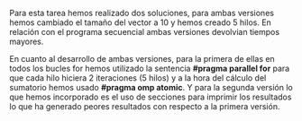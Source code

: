  Para esta tarea hemos realizado dos soluciones, para ambas versiones hemos cambiado el tamaño del vector a 10 y hemos creado 5 hilos. En relación con el programa secuencial ambas versiones devolvian tiempos mayores.
 
 En cuanto al desarrollo de ambas versiones, para la primera de ellas en todos los bucles for hemos utilizado la sentencia **#pragma parallel for** para que cada hilo hiciera 2 iteraciones (5 hilos) y a la hora del cálculo del sumatorio hemos usado **#pragma omp atomic**. Y para la segunda versión lo que hemos incorporado es el uso de secciones para imprimir los resultados lo que ha generado peores resultados con respecto a la primera versión.
 
